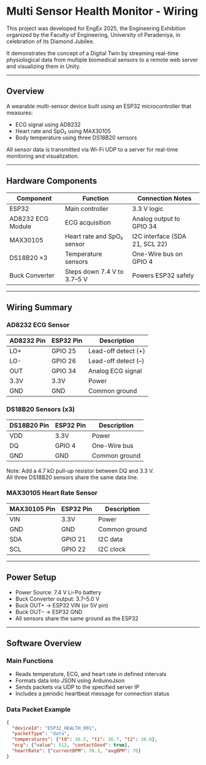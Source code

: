 # Multi Sensor Health Monitor - Wiring 

This project was developed for EngEx 2025, the Engineering Exhibition organized by the Faculty of Engineering, University of Peradeniya, in celebration of its Diamond Jubilee.

It demonstrates the concept of a Digital Twin by streaming real-time physiological data from multiple biomedical sensors to a remote web server and visualizing them in Unity.

---

## Overview

A wearable multi-sensor device built using an ESP32 microcontroller that measures:

- ECG signal using AD8232  
- Heart rate and SpO₂ using MAX30105  
- Body temperature using three DS18B20 sensors  

All sensor data is transmitted via Wi-Fi UDP to a server for real-time monitoring and visualization.

---

## Hardware Components

| Component | Function | Connection Notes |
|------------|-----------|------------------|
| ESP32 | Main controller | 3.3 V logic |
| AD8232 ECG Module | ECG acquisition | Analog output to GPIO 34 |
| MAX30105 | Heart rate and SpO₂ sensor | I2C interface (SDA 21, SCL 22) |
| DS18B20 ×3 | Temperature sensors | One-Wire bus on GPIO 4 |
| Buck Converter | Steps down 7.4 V to 3.7–5 V | Powers ESP32 safely |

---

## Wiring Summary

### AD8232 ECG Sensor
| AD8232 Pin | ESP32 Pin | Description |
|-------------|------------|-------------|
| LO+ | GPIO 25 | Lead-off detect (+) |
| LO- | GPIO 26 | Lead-off detect (–) |
| OUT | GPIO 34 | Analog ECG signal |
| 3.3V | 3.3V | Power |
| GND | GND | Common ground |

### DS18B20 Sensors (x3)
| DS18B20 Pin | ESP32 Pin | Description |
|--------------|------------|-------------|
| VDD | 3.3V | Power |
| DQ | GPIO 4 | One-Wire bus |
| GND | GND | Common ground |

Note: Add a 4.7 kΩ pull-up resistor between DQ and 3.3 V.  
All three DS18B20 sensors share the same data line.

### MAX30105 Heart Rate Sensor
| MAX30105 Pin | ESP32 Pin | Description |
|---------------|------------|-------------|
| VIN | 3.3V | Power |
| GND | GND | Common ground |
| SDA | GPIO 21 | I2C data |
| SCL | GPIO 22 | I2C clock |

---

## Power Setup

- Power Source: 7.4 V Li-Po battery  
- Buck Converter output: 3.7–5.0 V  
- Buck OUT+ → ESP32 VIN (or 5V pin)  
- Buck OUT– → ESP32 GND  
- All sensors share the same ground as the ESP32

---

## Software Overview

### Main Functions
- Reads temperature, ECG, and heart rate in defined intervals  
- Formats data into JSON using ArduinoJson  
- Sends packets via UDP to the specified server IP  
- Includes a periodic heartbeat message for connection status

### Data Packet Example
```json
{
  "deviceId": "ESP32_HEALTH_001",
  "packetType": "data",
  "temperatures": {"t0": 36.5, "t1": 36.7, "t2": 36.6},
  "ecg": {"value": 512, "contactGood": true},
  "heartRate": {"currentBPM": 78.3, "avgBPM": 76}
}
